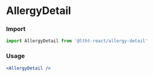 
# AllergyDetail

<!-- STORY -->

### Import

```js
import AllergyDetail from '@ltht-react/allergy-detail'
```

### Usage

```jsx
<AllergyDetail />
```
  